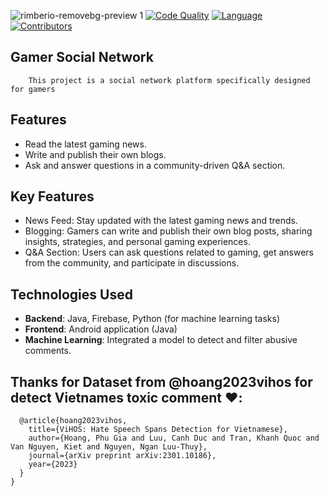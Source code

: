 ![rimberio-removebg-preview 1](https://github.com/user-attachments/assets/1b7f0ff5-33bc-44df-82c2-33e2cae56ac1)
[![Code Quality](https://img.shields.io/badge/code%20quality-A-brightgreen.svg)](https://github.com/)
[![Language](https://img.shields.io/badge/language-Java-orange.svg)](https://github.com/)
[![Contributors](https://img.shields.io/github/contributors/q1xuanx/social-app-mobile.svg)](https://github.com/q1xuanx/social-app-mobile/graphs/contributors)




## Gamer Social Network
        This project is a social network platform specifically designed for gamers
## Features
+ Read the latest gaming news.
+ Write and publish their own blogs.
+ Ask and answer questions in a community-driven Q&A section.
## Key Features
+ News Feed: Stay updated with the latest gaming news and trends.
+ Blogging: Gamers can write and publish their own blog posts, sharing insights, strategies, and personal gaming experiences.
+ Q&A Section: Users can ask questions related to gaming, get answers from the community, and participate in discussions.
## Technologies Used
+ <strong>Backend</strong>: Java, Firebase, Python (for machine learning tasks)
+ <strong>Frontend</strong>: Android application (Java)
+ <strong>Machine Learning</strong>: Integrated a model to detect and filter abusive comments.
## Thanks for Dataset from @hoang2023vihos for detect Vietnames toxic comment ❤️:  
      @article{hoang2023vihos,
        title={ViHOS: Hate Speech Spans Detection for Vietnamese},
        author={Hoang, Phu Gia and Luu, Canh Duc and Tran, Khanh Quoc and Van Nguyen, Kiet and Nguyen, Ngan Luu-Thuy},
        journal={arXiv preprint arXiv:2301.10186},
        year={2023}
      }
    }
